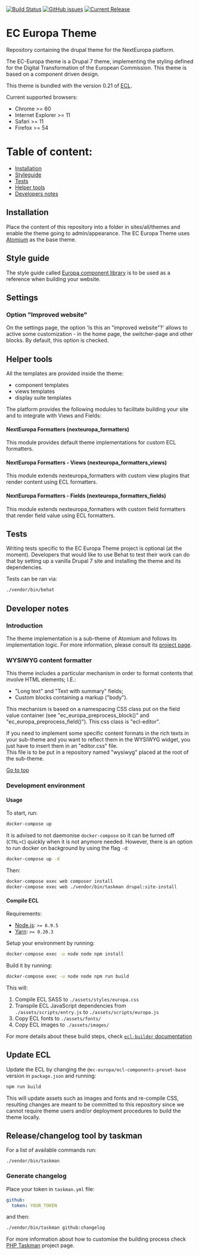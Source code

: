 [![Build Status](https://drone.fpfis.eu/api/badges/ec-europa/ec_europa/status.svg?branch=0.0.x)](https://drone.fpfis.eu/ec-europa/ec_europa) 
[![GitHub issues](https://img.shields.io/github/issues/ec-europa/ec_europa.svg)](https://github.com/ec-europa/ec_europa/issues?q=is:open+is:issue) 
[![Current Release](https://img.shields.io/github/release/ec-europa/ec_europa.svg)](https://github.com/ec-europa/ec_europa/releases)

# EC Europa Theme

Repository containing the drupal theme for the NextEuropa platform.

The EC-Europa theme is a Drupal 7 theme, implementing the styling defined for
the Digital Transformation of the European Commission.
This theme is based on a component driven design.

This theme is bundled with the version 0.21 of [ECL](https://github.com/ec-europa/europa-component-library).

Current supported browsers:

- Chrome >= 60
- Internet Explorer >= 11
- Safari >= 11
- Firefox >= 54

Table of content:
=================
- [Installation](#a-installation)
- [Styleguide](#styleguide)
- [Tests](#tests)
- [Helper tools](#helper-tools)
- [Developers notes](#developers-notes)

## Installation

Place the content of this repository into a folder in sites/all/themes and enable the theme going to admin/appearance.
The EC Europa Theme uses [Atomium](https://www.drupal.org/project/atomium) as the base theme.

## Style guide

The style guide called [Europa component library](https://ec-europa.github.io/europa-component-library)
 is to be used as a reference when building your website.

## Settings

### Option "Improved website"

On the settings page, the option 'Is this an "improved website"?' allows to
active some customization - in the home page, the switcher-page and other 
blocks.
By default, this option is checked.

## Helper tools

All the templates are provided inside the theme:

 - component templates
 - views templates
 - display suite templates

The platform provides the following modules to facilitate building your site and to integrate with Views and Fields:

#### NextEuropa Formatters (nexteuropa_formatters)

This module provides default theme implementations for custom ECL formatters.

#### NextEuropa Formatters - Views (nexteuropa_formatters_views)

This module extends nexteuropa_formatters with custom view plugins that
render content using ECL formatters.

#### NextEuropa Formatters - Fields (nexteuropa_formatters_fields)

This module extends nexteuropa_formatters with custom field formatters that
render field value using ECL formatters.

## Tests

Writing tests specific to the EC Europa Theme project is optional (at the moment). Developers that would like to use
Behat to test their work can do that by setting up a vanilla Drupal 7 site and installing the theme and its dependencies.

Tests can be ran via:

```bash
./vendor/bin/behat
```

## Developer notes

### Introduction

The theme implementation is a sub-theme of Atomium and follows its implementation logic.
For more information, please consult its [project page](https://www.drupal.org/project/atomium).

### WYSIWYG content formatter

This theme includes a particular mechanism in order to format contents that involve HTML elements; I.E.:
* "Long text" and "Text with summary" fields;
* Custom blocks containing a markup ("body").

This mechanism is based on a namespacing CSS class put on the field value container (see "ec_europa_preprocess_block()"
and "ec_europa_preprocess_field()").
This css class is "ecl-editor".

If you need to implement some specific content formats in the rich texts in your sub-theme and you want to reflect them in the WYSIWYG widget,
you just have to insert them in an "editor.css" file.<br />
This file is to be put in a repository named "wysiwyg" placed at the root of the sub-theme.

[Go to top](#table-of-content)

### Development environment

#### Usage

To start, run:

```bash
docker-compose up
```

It is advised to not daemonise `docker-compose` so it can be turned off (`CTRL+C`) quickly when it is not anymore needed.
However, there is an option to run docker on background by using the flag `-d`:

```bash
docker-compose up -d
```

Then:

```bash
docker-compose exec web composer install
docker-compose exec web ./vendor/bin/taskman drupal:site-install
```

#### Compile ECL

Requirements:

- [Node.js](https://nodejs.org/en/): `>= 6.9.5`
- [Yarn](https://yarnpkg.com/en/): `>= 0.20.3`

Setup your environment by running:

```bash
docker-compose exec -u node node npm install 
```

Build it by running:

```bash
docker-compose exec -u node node npm run build 
```

This will:

1. Compile ECL SASS to `./assets/styles/europa.css`
2. Transpile ECL JavaScript dependencies from `./assets/scripts/entry.js` to `./assets/scripts/europa.js`
3. Copy ECL fonts to `./assets/fonts/`
4. Copy ECL images to `./assets/images/`

For more details about these build steps, check [`ecl-builder` documentation](https://www.npmjs.com/package/@ec-europa/ecl-builder)

## Update ECL

Update the ECL by changing the `@ec-europa/ecl-components-preset-base` version in `package.json` and running:

```bash
npm run build
```

This will update assets such as images and fonts and re-compile CSS, resulting changes are meant to be committed to this
repository since we cannot require theme users and/or deployment procedures to build the theme locally.


## Release/changelog tool by taskman

For a list of available commands run:

```
./vendor/bin/taskman
```

### Generate changelog

Place your token in `taskman.yml` file:

```yaml
github:
  token: YOUR_TOKEN
```

and then:

```bash
./vendor/bin/taskman github:changelog
```

For more information about how to customise the building process check [PHP Taskman](https://github.com/php-taskman/core)
project page.
